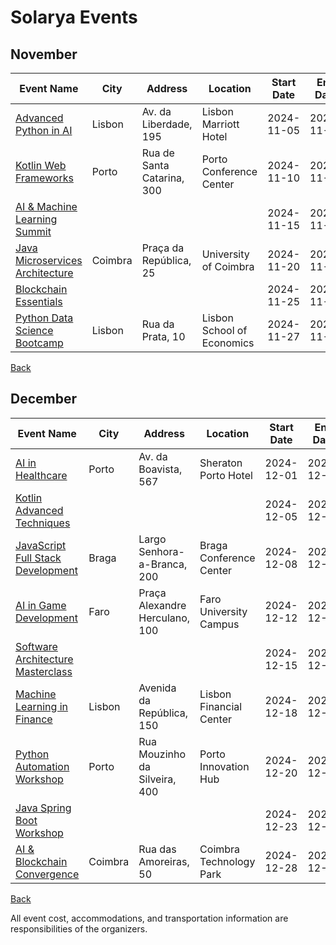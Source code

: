 # Solarya Events

## November

| Event Name | City  | Address  | Location | Start Date | End Date | Type |
|------------|-------|----------|----------|:----------:|:--------:|------|
| [Advanced Python in AI](https://advancedpythoninai.com) | Lisbon | Av. da Liberdade, 195 | Lisbon Marriott Hotel | 2024-11-05  | 2024-11-05 | ON_SITE |
| [Kotlin Web Frameworks](https://kotlinwebframeworks.com) | Porto | Rua de Santa Catarina, 300 | Porto Conference Center | 2024-11-10  | 2024-11-10 | ON_SITE |
| [AI & Machine Learning Summit](https://aimachinelearningsummit.com) |  |  |  | 2024-11-15  | 2024-11-15 | ONLINE |
| [Java Microservices Architecture](https://javamicroservicesarchitecture.com) | Coimbra | Praça da República, 25 | University of Coimbra | 2024-11-20  | 2024-11-20 | ON_SITE |
| [Blockchain Essentials](https://blockchainessentials.com) |  |  |  | 2024-11-25  | 2024-11-25 | ONLINE |
| [Python Data Science Bootcamp](https://pythondatasciencebootcamp.com) | Lisbon | Rua da Prata, 10 | Lisbon School of Economics | 2024-11-27  | 2024-11-27 | HYBRID |

[Back](..README.md)

## December

| Event Name | City  | Address  | Location | Start Date | End Date | Type |
|------------|-------|----------|----------|:----------:|:--------:|------|
| [AI in Healthcare](https://aiinhealthcare.com) | Porto | Av. da Boavista, 567 | Sheraton Porto Hotel | 2024-12-01  | 2024-12-01 | ON_SITE |
| [Kotlin Advanced Techniques](https://kotlinadvancedtechniques.com) |  |  |  | 2024-12-05  | 2024-12-05 | ONLINE |
| [JavaScript Full Stack Development](https://javascriptfullstackdevelopment.com) | Braga | Largo Senhora-a-Branca, 200 | Braga Conference Center | 2024-12-08  | 2024-12-08 | ON_SITE |
| [AI in Game Development](https://aiingamedevelopment.com) | Faro | Praça Alexandre Herculano, 100 | Faro University Campus | 2024-12-12  | 2024-12-12 | HYBRID |
| [Software Architecture Masterclass](https://softwarearchitecturemasterclass.com) |  |  |  | 2024-12-15  | 2024-12-15 | ONLINE |
| [Machine Learning in Finance](https://machinelearninginfinance.com) | Lisbon | Avenida da República, 150 | Lisbon Financial Center | 2024-12-18  | 2024-12-18 | ON_SITE |
| [Python Automation Workshop](https://pythonautomationworkshop.com) | Porto | Rua Mouzinho da Silveira, 400 | Porto Innovation Hub | 2024-12-20  | 2024-12-20 | HYBRID |
| [Java Spring Boot Workshop](https://javaspringbootworkshop.com) |  |  |  | 2024-12-23  | 2024-12-23 | ONLINE |
| [AI & Blockchain Convergence](https://aiblockchainconvergence.com) | Coimbra | Rua das Amoreiras, 50 | Coimbra Technology Park | 2024-12-28  | 2024-12-28 | ON_SITE |

[Back](..README.md)

All event cost, accommodations, and transportation information are responsibilities of the organizers.